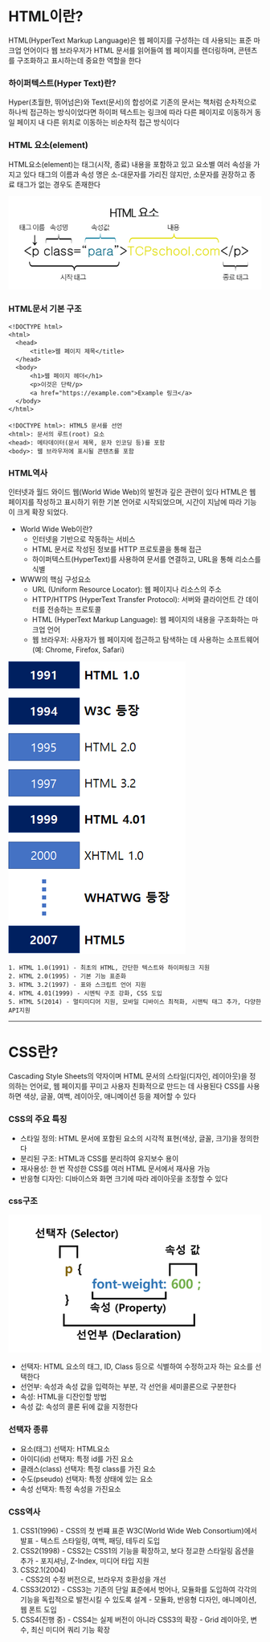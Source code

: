 # HTML이란?
  HTML(HyperText Markup Language)은 웹 페이지를 구성하는 데 사용되는 표준 마크업 언어이다
  웹 브라우저가 HTML 문서를 읽어들여 웹 페이지를 렌더링하며, 콘텐츠를 구조화하고 표시하는데 중요한 역할을 한다

  ### 하이퍼텍스트(Hyper Text)란?
  Hyper(초월한, 뛰어넘은)와 Text(문서)의 합성어로 기존의 문서는 책처럼 순차적으로 하나씩 접근하는 방식이었다면
  하이퍼 텍스트는 링크에 따라 다른 페이지로 이동하거 동일 페이지 내 다른 위치로 이동하는 비순차적 접근 방식이다

  ### HTML 요소(element)

  HTML요소(element)는 태그(시작, 종료) 내용을 포함하고 있고 요소별 여러 속성을 가지고 있다
  태그의 이름과 속성 명은 소-대문자를 가리진 않지만, 소문자를 권장하고 종료 태그가 없는 경우도 존재한다
  
  <img src="/study\assets\images_strivepdev_post.png" />

  ### HTML문서 기본 구조
    <!DOCTYPE html>
    <html>
      <head>
          <title>웹 페이지 제목</title>
      </head>
      <body>
          <h1>웹 페이지 헤더</h1>
          <p>이것은 단락/p>
          <a href="https://example.com">Example 링크</a>
      </body>
    </html>

    <!DOCTYPE html>: HTML5 문서를 선언
    <html>: 문서의 루트(root) 요소
    <head>: 메타데이터(문서 제목, 문자 인코딩 등)를 포함
    <body>: 웹 브라우저에 표시될 콘텐츠를 포함

  ### HTML역사

  인터넷과 월드 와이드 웹(World Wide Web)의 발전과 깊은 관련이 있다 HTML은 웹페이지를 작성하고 표시하기 위한
  기본 언어로 시작되었으며, 시간이 지남에 따라 기능이 크게 확장 되었다.

  - World Wide Web이란?
    - 인터넷을 기반으로 작동하는 서비스
    - HTML 문서로 작성된 정보를 HTTP 프로토콜을 통해 접근
    - 하이퍼텍스트(HyperText)를 사용하여 문서를 연결하고, URL을 통해 리소스를 식별
  - WWW의 핵심 구성요소
    - URL (Uniform Resource Locator): 웹 페이지나 리소스의 주소
    - HTTP/HTTPS (HyperText Transfer Protocol): 서버와 클라이언트 간 데이터를 전송하는 프로토콜
    - HTML (HyperText Markup Language): 웹 페이지의 내용을 구조화하는 마크업 언어
    - 웹 브라우저: 사용자가 웹 페이지에 접근하고 탐색하는 데 사용하는 소프트웨어(예: Chrome, Firefox, Safari)

  <img src="/study\assets\html-history.png" />

    1. HTML 1.0(1991) - 최초의 HTML, 간단한 텍스트와 하이퍼링크 지원
    2. HTML 2.0(1995) - 기본 기능 표준화
    3. HTML 3.2(1997) - 표와 스크립트 언어 지원
    4. HTML 4.01(1999) - 시멘틱 구조 강화, CSS 도입
    5. HTML 5(2014) - 멀티미디어 지원, 모바일 디바이스 최적화, 시맨틱 태그 추가, 다양한 API지원


-----------------------------------------------------------------------------------------------------------------------------

# CSS란?
  Cascading Style Sheets의 약자이며 HTML 문서의 스타일(디자인, 레이아웃)을 정의하는 언어로, 웹 페이지를 꾸미고 사용자 친화적으로 만드는 데 사용된다 CSS를 사용하면 색상, 글꼴, 여백, 레이아웃, 애니메이션 등을 제어할 수 있다

  ### CSS의 주요 특징
  - 스타일 정의: HTML 문서에 포함된 요소의 시각적 표현(색상, 글꼴, 크기)을 정의한다
  - 분리된 구조: HTML과 CSS를 분리하여 유지보수 용이
  - 재사용성: 한 번 작성한 CSS를 여러 HTML 문서에서 재사용 가능
  - 반응형 디자인: 디바이스와 화면 크기에 따라 레이아웃을 조정할 수 있다

  ### css구조

  <img src="/study\assets\css-info.png" />

  - 선택자: HTML 요소의 태그, ID, Class 등으로 식별하여 수정하고자 하는 요소를 선택한다
  - 선언부: 속성과 속성 값을 입력하는 부분, 각 선언을 세미콜론으로 구분한다
  - 속성: HTML을 디잔인할 방법
  - 속성 값: 속성의 콜론 뒤에 값을 지정한다

  ### 선택자 종류

  - 요소(태그) 선택자: HTML요소
  - 아이디(id) 선택자: 특정 id를 가진 요소
  - 클래스(class) 선택자: 특정 class를 가진 요소
  - 수도(pseudo) 선택자: 특정 상태에 있는 요소
  - 속성 선택자: 특정 속성을 가진요소
  
  ### CSS역사

  1. CSS1(1996)
    - CSS의 첫 번쨰 표준 W3C(World Wide Web Consortium)에서 발표
    - 텍스트 스타일링, 여백, 패딩, 테두리 도입
  2. CSS2(1998)
    - CSS2는 CSS1의 기능을 확장하고, 보다 정교한 스타일링 옵션을 추가
    - 포지셔닝, Z-Index, 미디어 타입 지원
  3. CSS2.1(2004)  
    - CSS2의 수정 버전으로, 브라우저 호환성을 개선
  4. CSS3(2012)
    - CSS3는 기존의 단일 표준에서 벗어나, 모듈화를 도입하여 각각의 기능을 독립적으로 발전시킬 수 있도록 설계
    - 모듈화, 반응형 디자인, 애니메이션, 웹 폰트 도입
  5. CSS4(진행 중) 
    - CSS4는 실제 버전이 아니라 CSS3의 확장
    - Grid 레이아웃, 변수, 최신 미디어 쿼리 기능 확장